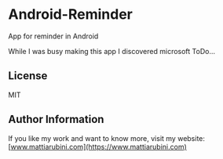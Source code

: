 # Android-Reminder
App for reminder in Android

While I was busy making this app I discovered microsoft ToDo...

License
-------

MIT

Author Information
------------------

If you like my work and want to know more, visit my website:
[www.mattiarubini.com](https://www.mattiarubini.com)
